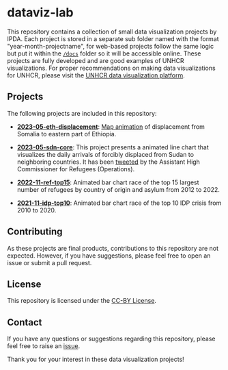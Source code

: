 # dataviz-lab

This repository contains a collection of small data visualization projects by IPDA. Each project is stored in a separate sub folder named with the format "year-month-projectname", for web-based projects follow the same logic but put it within the [`/docs`](https://github.com/unhcr-dataviz/dataviz-lab/tree/main/docs) folder so it will be accessible online. These projects are fully developed and are good examples of UNHCR visualizations. For proper recommendations on making data visualizations for UNHCR, please visit the [UNHCR data visualization platform](https://dataviz.unhcr.org/).

## Projects

The following projects are included in this repository:

- **[2023-05-eth-displacement](https://github.com/unhcr-dataviz/dataviz-lab/tree/main/docs/2023-05-eth-displacement-animation)**: [Map animation](https://unhcr-dataviz.github.io/dataviz-lab/2023-05-eth-displacement-animation/) of displacement from Somalia to eastern part of Ethiopia. 

- **[2023-05-sdn-core](https://github.com/unhcr-dataviz/dataviz-lab/tree/main/2023-05-sdn-core)**: This project presents a animated line chart that visualizes the daily arrivals of forcibly displaced from Sudan to neighboring countries. It has been [tweeted](https://twitter.com/RaoufMazou/status/1658811750458744833?s=20) by the Assistant High Commissioner for Refugees (Operations).

- **[2022-11-ref-top15](https://github.com/unhcr-dataviz/dataviz-lab/tree/main/2022-11-ref-top15)**: Animated bar chart race of the top 15 largest number of refugees by country of origin and asylum from 2012 to 2022.

- **[2021-11-idp-top10](https://github.com/unhcr-dataviz/dataviz-lab/tree/main/2021-11-idp-top10)**: Animated bar chart race of the top 10 IDP crisis from 2010 to 2020.

## Contributing

As these projects are final products, contributions to this repository are not expected. However, if you have suggestions, please feel free to open an issue or submit a pull request.

## License

This repository is licensed under the [CC-BY License](https://github.com/unhcr-dataviz/dataviz-lab/blob/main/LICENSE.md).


## Contact

If you have any questions or suggestions regarding this repository, please feel free to raise an [issue](https://github.com/unhcr-dataviz/dataviz-lab/issues).

Thank you for your interest in these data visualization projects!
